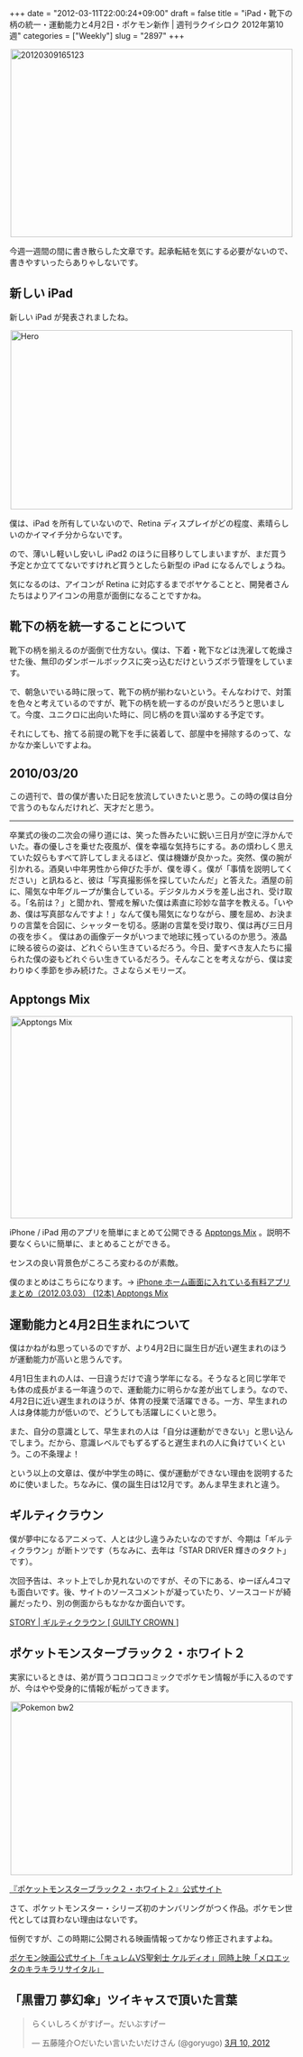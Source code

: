 +++
date = "2012-03-11T22:00:24+09:00"
draft = false
title = "iPad・靴下の柄の統一・運動能力と4月2日・ポケモン新作 | 週刊ラクイシロク 2012年第10週"
categories = ["Weekly"]
slug = "2897"
+++

<img style="display:block; margin-left:auto; margin-right:auto;" src="/images/2012/03/20120309165123.png" alt="20120309165123" title="20120309165123.png" border="0" width="500" height="334" />

今週一週間の間に書き散らした文章です。起承転結を気にする必要がないので、書きやすいったらありゃしないです。

<h2>新しい iPad</h2>

新しい iPad が発表されましたね。

<img style="display:block; margin-left:auto; margin-right:auto;" src="/images/2012/03/hero.jpeg" alt="Hero" title="hero.jpeg" border="0" width="500" height="318" />

僕は、iPad を所有していないので、Retina ディスプレイがどの程度、素晴らしいのかイマイチ分からないです。

ので、薄いし軽いし安いし iPad2 のほうに目移りしてしまいますが、まだ買う予定とか立ててないですけれど買うとしたら新型の iPad になるんでしょうね。

気になるのは、アイコンが Retina に対応するまでボヤケることと、開発者さんたちはよりアイコンの用意が面倒になることですかね。

<h2>靴下の柄を統一することについて</h2>

靴下の柄を揃えるのが面倒で仕方ない。僕は、下着・靴下などは洗濯して乾燥させた後、無印のダンボールボックスに突っ込むだけというズボラ管理をしています。

で、朝急いでいる時に限って、靴下の柄が揃わないという。そんなわけで、対策を色々と考えているのですが、靴下の柄を統一するのが良いだろうと思いまして。今度、ユニクロに出向いた時に、同じ柄のを買い溜めする予定です。

それにしても、捨てる前提の靴下を手に装着して、部屋中を掃除するのって、なかなか楽しいですよね。

<h2>2010/03/20</h2>

この週刊で、昔の僕が書いた日記を放流していきたいと思う。この時の僕は自分で言うのもなんだけれど、天才だと思う。

---

卒業式の後の二次会の帰り道には、笑った唇みたいに鋭い三日月が空に浮かんでいた。春の優しさを乗せた夜風が、僕を幸福な気持ちにする。あの煩わしく思えていた奴らもすべて許してしまえるほど、僕は機嫌が良かった。突然、僕の腕が引かれる。酒臭い中年男性から伸びた手が、僕を導く。僕が「事情を説明してください」と訊ねると、彼は「写真撮影係を探していたんだ」と答えた。酒屋の前に、陽気な中年グループが集合している。デジタルカメラを差し出され、受け取る。「名前は？」と聞かれ、警戒を解いた僕は素直に珍妙な苗字を教える。「いやあ、僕は写真部なんですよ！」なんて僕も陽気になりながら、腰を屈め、お決まりの言葉を合図に、シャッターを切る。感謝の言葉を受け取り、僕は再び三日月の夜を歩く。 僕はあの画像データがいつまで地球に残っているのか思う。液晶に映る彼らの姿は、どれぐらい生きているだろう。今日、愛すべき友人たちに撮られた僕の姿もどれぐらい生きているだろう。そんなことを考えながら、僕は変わりゆく季節を歩み続けた。さよならメモリーズ。

<h2>Apptongs Mix</h2>

<img style="display:block; margin-left:auto; margin-right:auto;" src="/images/2012/03/Apptongs-Mix.png" alt="Apptongs Mix" title="Apptongs Mix.png" border="0" width="500" height="359" />

iPhone / iPad 用のアプリを簡単にまとめて公開できる <a href="http://mix.apptongs.com/" target="_blank">Apptongs Mix</a> 。説明不要なくらいに簡単に、まとめることができる。

センスの良い背景色がころころ変わるのが素敵。

僕のまとめはこちらになります。→ <a href="http://mix.apptongs.com/l/cU" target="_blank">iPhone ホーム画面に入れている有料アプリまとめ（2012.03.03） (12本) Apptongs Mix</a>

<h2>運動能力と4月2日生まれについて</h2>

僕はかねがね思っているのですが、より4月2日に誕生日が近い遅生まれのほうが運動能力が高いと思うんです。

4月1日生まれの人は、一日違うだけで違う学年になる。そうなると同じ学年でも体の成長がまる一年違うので、運動能力に明らかな差が出てしまう。なので、4月2日に近い遅生まれのほうが、体育の授業で活躍できる。一方、早生まれの人は身体能力が低いので、どうしても活躍しにくいと思う。

また、自分の意識として、早生まれの人は「自分は運動ができない」と思い込んでしまう。だから、意識レベルでもずるずると遅生まれの人に負けていくという。この不条理よ！

という以上の文章は、僕が中学生の時に、僕が運動ができない理由を説明するために使いました。ちなみに、僕の誕生日は12月です。あんま早生まれと違う。

<h2>ギルティクラウン</h2>

僕が夢中になるアニメって、人とは少し違うみたいなのですが、今期は「ギルティクラウン」が断トツです（ちなみに、去年は「STAR DRIVER 輝きのタクト」です）。

次回予告は、ネット上でしか見れないのですが、その下にある、ゆーぽん4コマも面白いです。後、サイトのソースコメントが凝っていたり、ソースコードが綺麗だったり、別の側面からもなかなか面白いです。

<a href="http://www.guilty-crown.jp/story/" target="_blank">STORY | ギルティクラウン [ GUILTY CROWN ]</a>

<h2>ポケットモンスターブラック２・ホワイト２</h2>

実家にいるときは、弟が買うコロコロコミックでポケモン情報が手に入るのですが、今はやや受身的に情報が転がってきます。

<img style="display:block; margin-left:auto; margin-right:auto;" src="/images/2012/03/pokemon_bw2.png" alt="Pokemon bw2" title="pokemon_bw2.png" border="0" width="500" height="308" />

<a href="http://www.pokemon.co.jp/ex/b2w2/" target="_blank">『ポケットモンスターブラック２・ホワイト２』公式サイト</a>

さて、ポケットモンスター・シリーズ初のナンバリングがつく作品。ポケモン世代としては買わない理由はないです。

恒例ですが、この時期に公開される映画情報ってかなり修正されますよね。

<a href="http://www.pokemon-movie.jp/" target="_blank">ポケモン映画公式サイト「キュレムVS聖剣士 ケルディオ」同時上映「メロエッタのキラキラリサイタル」</a>

<h2>「黒雷刀 夢幻傘」ツイキャスで頂いた言葉</h2>

<blockquote class="twitter-tweet" lang="ja"><p>らくいしろくがすげー。だいぶすげー</p>&mdash; 五藤隆介○だいたい言いたいだけさん (@goryugo) <a href="https://twitter.com/goryugo/status/178532553890873345" data-datetime="2012-03-10T17:27:32+00:00">3月 10, 2012</a></blockquote>
<script src="//platform.twitter.com/widgets.js" charset="utf-8"></script>
